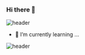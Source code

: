 ### Hi there 👋

![header](https://capsule-render.vercel.app/api?type=wave&color=gradient&height=300&section=header&text=capsule%20render&fontSize=90)

- 🌱 I’m currently learning ...

![header](https://capsule-render.vercel.app/api?type=wave&color=gradient&height=300&section=footer&text=capsule%20render&fontSize=90)
